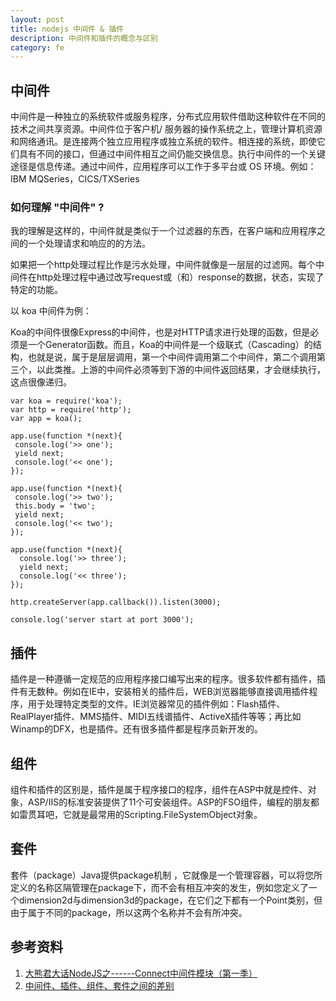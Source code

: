 ```yaml
---
layout: post
title: nodejs 中间件 & 插件
description: 中间件和插件的概念与区别
category: fe
---
```


## 中间件
中间件是一种独立的系统软件或服务程序，分布式应用软件借助这种软件在不同的技术之间共享资源。中间件位于客户机/ 服务器的操作系统之上，管理计算机资源和网络通讯。是连接两个独立应用程序或独立系统的软件。相连接的系统，即使它们具有不同的接口，但通过中间件相互之间仍能交换信息。执行中间件的一个关键途径是信息传递。通过中间件，应用程序可以工作于多平台或 OS 环境。例如：IBM MQSeries，CICS/TXSeries

### 如何理解 "中间件" ?

我的理解是这样的，中间件就是类似于一个过滤器的东西，在客户端和应用程序之间的一个处理请求和响应的的方法。

如果把一个http处理过程比作是污水处理，中间件就像是一层层的过滤网。每个中间件在http处理过程中通过改写request或（和）response的数据，状态，实现了特定的功能。

以 koa 中间件为例：

Koa的中间件很像Express的中间件，也是对HTTP请求进行处理的函数，但是必须是一个Generator函数。而且，Koa的中间件是一个级联式（Cascading）的结构，也就是说，属于是层层调用，第一个中间件调用第二个中间件，第二个调用第三个，以此类推。上游的中间件必须等到下游的中间件返回结果，才会继续执行，这点很像递归。

	var koa = require('koa');
	var http = require('http');
	var app = koa();

	app.use(function *(next){
 	 console.log('>> one');
  	 yield next;
  	 console.log('<< one');
	});

	app.use(function *(next){
  	 console.log('>> two');
 	 this.body = 'two';
  	 yield next;
 	 console.log('<< two');
	});

	app.use(function *(next){
  	  console.log('>> three');
  	  yield next;
  	  console.log('<< three');
	});

	http.createServer(app.callback()).listen(3000);

	console.log('server start at port 3000');

## 插件
插件是一种遵循一定规范的应用程序接口编写出来的程序。很多软件都有插件，插件有无数种。例如在IE中，安装相关的插件后，WEB浏览器能够直接调用插件程序，用于处理特定类型的文件。IE浏览器常见的插件例如：Flash插件、RealPlayer插件、MMS插件、MIDI五线谱插件、ActiveX插件等等；再比如Winamp的DFX，也是插件。还有很多插件都是程序员新开发的。

## 组件
组件和插件的区别是，插件是属于程序接口的程序，组件在ASP中就是控件、对象，ASP/IIS的标准安装提供了11个可安装组件。ASP的FSO组件，编程的朋友都如雷贯耳吧，它就是最常用的Scripting.FileSystemObject对象。

## 套件
套件（package）Java提供package机制 ，它就像是一个管理容器，可以将您所定义的名称区隔管理在package下，而不会有相互冲突的发生，例如您定义了一个dimension2d与dimension3d的package，在它们之下都有一个Point类别，但由于属于不同的package，所以这两个名称并不会有所冲突。

## 参考资料
1. [大熊君大话NodeJS之------Connect中间件模块（第一季）](http://www.cnblogs.com/bigbearbb/p/4221378.html)
2. [中间件、插件、组件、套件之间的差别](http://www.cnblogs.com/enshrineZither/p/4093872.html)


